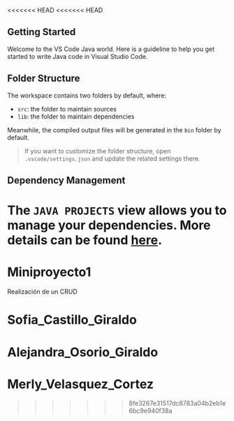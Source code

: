 <<<<<<< HEAD
<<<<<<< HEAD
## Getting Started

Welcome to the VS Code Java world. Here is a guideline to help you get started to write Java code in Visual Studio Code.

## Folder Structure

The workspace contains two folders by default, where:

- `src`: the folder to maintain sources
- `lib`: the folder to maintain dependencies

Meanwhile, the compiled output files will be generated in the `bin` folder by default.

> If you want to customize the folder structure, open `.vscode/settings.json` and update the related settings there.

## Dependency Management

The `JAVA PROJECTS` view allows you to manage your dependencies. More details can be found [here](https://github.com/microsoft/vscode-java-dependency#manage-dependencies).
=======

# Miniproyecto1
Realización de un CRUD
# Sofia_Castillo_Giraldo
# Alejandra_Osorio_Giraldo
# Merly_Velasquez_Cortez 
>>>>>>> 8fe3267e31517dc8783a04b2eb1e6bc9e940f38a

